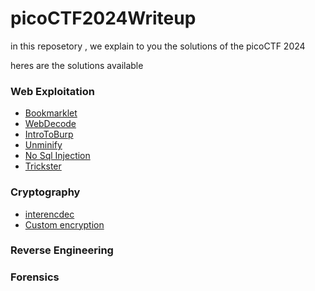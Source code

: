 # picoCTF2024Writeup

in this reposetory , we explain to you the solutions of the picoCTF 2024

heres are the solutions available

### Web Exploitation
* [Bookmarklet](./Web%20Exploitation/Bookmarklet.md)
* [WebDecode](./Web%20Exploitation/WebDecode.md)
* [IntroToBurp](./Web%20Exploitation/IntroToBurp.md)
* [Unminify](./Web%20Exploitation/Unminify.md)
* [No Sql Injection](./Web%20Exploitation/No%20Sql%20Injection.md)
* [Trickster](./Web%20Exploitation/Trickster.md)
### Cryptography
* [interencdec](./Cryptography/interencdec.md)
* [Custom encryption](./Cryptography/Custom%20encryption.md)

### Reverse Engineering

### Forensics
